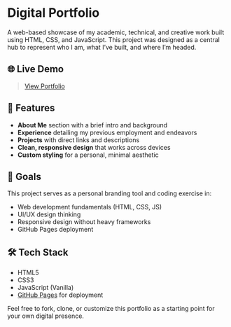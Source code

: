 # Digital Portfolio

A web-based showcase of my academic, technical, and creative work built using HTML, CSS, and JavaScript. This project was designed as a central hub to represent who I am, what I’ve built, and where I’m headed.

## 🌐 Live Demo
> [View Portfolio](https://s-sannidhi.github.io/DigitalPortfolio/)

## 📌 Features

- **About Me** section with a brief intro and background
- **Experience** detailing my previous employment and endeavors
- **Projects** with direct links and descriptions
- **Clean, responsive design** that works across devices
- **Custom styling** for a personal, minimal aesthetic

## 🎯 Goals

This project serves as a personal branding tool and coding exercise in:

- Web development fundamentals (HTML, CSS, JS)
- UI/UX design thinking
- Responsive design without heavy frameworks
- GitHub Pages deployment

## 🛠️ Tech Stack

- HTML5
- CSS3
- JavaScript (Vanilla)
- [GitHub Pages](https://pages.github.com/) for deployment

Feel free to fork, clone, or customize this portfolio as a starting point for your own digital presence.
